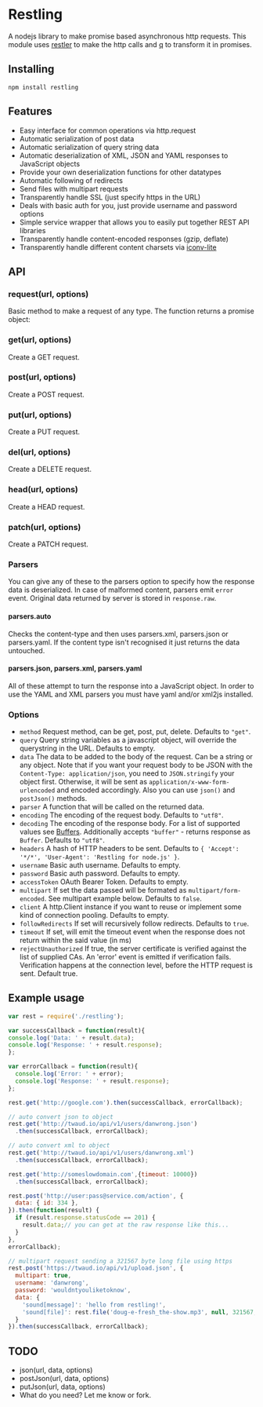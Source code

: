 Restling
=======

A nodejs library to make promise based asynchronous http requests.
This module uses [restler](https://github.com/danwrong/restler) to make the http calls and [q](https://github.com/kriskowal/q) to transform it in promises.

Installing
----------

```
npm install restling
```

Features
--------
* Easy interface for common operations via http.request
* Automatic serialization of post data
* Automatic serialization of query string data
* Automatic deserialization of XML, JSON and YAML responses to JavaScript objects
* Provide your own deserialization functions for other datatypes
* Automatic following of redirects
* Send files with multipart requests
* Transparently handle SSL (just specify https in the URL)
* Deals with basic auth for you, just provide username and password options
* Simple service wrapper that allows you to easily put together REST API libraries
* Transparently handle content-encoded responses (gzip, deflate)
* Transparently handle different content charsets via [iconv-lite](https://github.com/ashtuchkin/iconv-lite)

API
---
### request(url, options)

Basic method to make a request of any type. The function returns a promise object:

### get(url, options)

Create a GET request.

### post(url, options)

Create a POST request.

### put(url, options)

Create a PUT request.

### del(url, options)

Create a DELETE request.

### head(url, options)

Create a HEAD request.

### patch(url, options)

Create a PATCH request.

### Parsers

You can give any of these to the parsers option to specify how the response data is deserialized.
In case of malformed content, parsers emit `error` event. Original data returned by server is stored in `response.raw`.

#### parsers.auto

Checks the content-type and then uses parsers.xml, parsers.json or parsers.yaml.
If the content type isn't recognised it just returns the data untouched.

#### parsers.json, parsers.xml, parsers.yaml

All of these attempt to turn the response into a JavaScript object. In order to use the YAML and XML parsers you must have yaml and/or xml2js installed.

### Options

* `method` Request method, can be get, post, put, delete. Defaults to `"get"`.
* `query` Query string variables as a javascript object, will override the querystring in the URL. Defaults to empty.
* `data` The data to be added to the body of the request. Can be a string or any object.
Note that if you want your request body to be JSON with the `Content-Type: application/json`, you need to
`JSON.stringify` your object first. Otherwise, it will be sent as `application/x-www-form-urlencoded` and encoded accordingly.
Also you can use `json()` and `postJson()` methods.
* `parser` A function that will be called on the returned data.
* `encoding` The encoding of the request body. Defaults to `"utf8"`.
* `decoding` The encoding of the response body. For a list of supported values see [Buffers](http://nodejs.org/api/buffer.html#buffer_buffer). Additionally accepts `"buffer"` - returns response as `Buffer`. Defaults to `"utf8"`.
* `headers` A hash of HTTP headers to be sent. Defaults to `{ 'Accept': '*/*', 'User-Agent': 'Restling for node.js' }`.
* `username` Basic auth username. Defaults to empty.
* `password` Basic auth password. Defaults to empty.
* `accessToken` OAuth Bearer Token. Defaults to empty.
* `multipart` If set the data passed will be formated as `multipart/form-encoded`. See multipart example below. Defaults to `false`.
* `client` A http.Client instance if you want to reuse or implement some kind of connection pooling. Defaults to empty.
* `followRedirects` If set will recursively follow redirects. Defaults to `true`.
* `timeout` If set, will emit the timeout event when the response does not return within the said value (in ms)
* `rejectUnauthorized` If true, the server certificate is verified against the list of supplied CAs. An 'error' event is emitted if verification fails. Verification happens at the connection level, before the HTTP request is sent. Default true.


Example usage
-------------

```javascript
var rest = require('./restling');

var successCallback = function(result){
console.log('Data: ' + result.data);
console.log('Response: ' + result.response);
};

var errorCallback = function(result){
  console.log('Error: ' + error);
  console.log('Response: ' + result.response);
};

rest.get('http://google.com').then(successCallback, errorCallback);

// auto convert json to object
rest.get('http://twaud.io/api/v1/users/danwrong.json')
  .then(successCallback, errorCallback);

// auto convert xml to object
rest.get('http://twaud.io/api/v1/users/danwrong.xml')
  .then(successCallback, errorCallback);

rest.get('http://someslowdomain.com',{timeout: 10000})
  .then(successCallback, errorCallback);

rest.post('http://user:pass@service.com/action', {
  data: { id: 334 },
}).then(function(result) {
  if (result.response.statusCode == 201) {
    result.data;// you can get at the raw response like this...
  }
},
errorCallback);

// multipart request sending a 321567 byte long file using https
rest.post('https://twaud.io/api/v1/upload.json', {
  multipart: true,
  username: 'danwrong',
  password: 'wouldntyouliketoknow',
  data: {
    'sound[message]': 'hello from restling!',
    'sound[file]': rest.file('doug-e-fresh_the-show.mp3', null, 321567, null, 'audio/mpeg')
  }
}).then(successCallback, errorCallback);
```

TODO
----
* json(url, data, options)
* postJson(url, data, options)
* putJson(url, data, options)
* What do you need? Let me know or fork.
